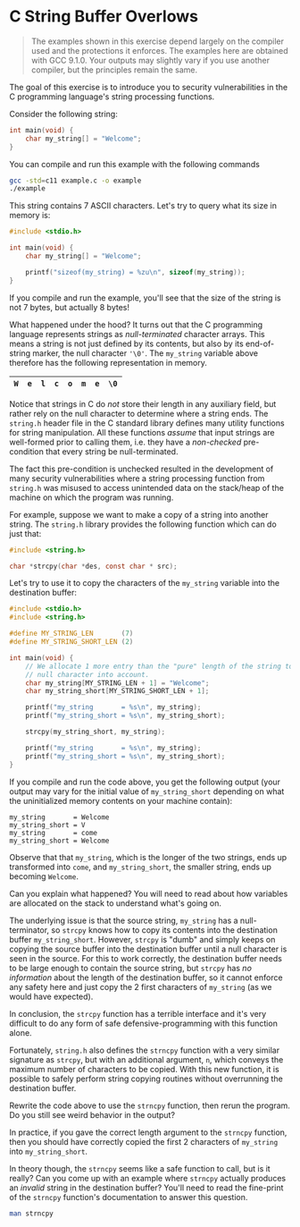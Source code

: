 # C String Buffer Overlows

> The examples shown in this exercise depend largely on the compiler used and the protections it enforces. The examples here are obtained with GCC 9.1.0. Your outputs may slightly vary if you use another compiler, but the principles remain the same.

The goal of this exercise is to introduce you to security vulnerabilities in the C programming language's string processing functions.

Consider the following string:

```C
int main(void) {
    char my_string[] = "Welcome";
}
```

You can compile and run this example with the following commands

```bash
gcc -std=c11 example.c -o example
./example
```

This string contains 7 ASCII characters. Let's try to query what its size in memory is:

```C
#include <stdio.h>

int main(void) {
    char my_string[] = "Welcome";

    printf("sizeof(my_string) = %zu\n", sizeof(my_string));
}
```

If you compile and run the example, you'll see that the size of the string is not 7 bytes, but actually 8 bytes!

What happened under the hood? It turns out that the C programming language represents strings as *null-terminated* character arrays. This means a string is not just defined by its contents, but also by its end-of-string marker, the null character `'\0'`. The `my_string` variable above therefore has the following representation in memory.

| `W` | `e` | `l` | `c` | `o` | `m` | `e` | `\0` |
|-----|-----|-----|-----|-----|-----|-----|------|

Notice that strings in C do *not* store their length in any auxiliary field, but rather rely on the null character to determine where a string ends. The `string.h` header file in the C standard library defines many utility functions for string manipulation. All these functions *assume* that input strings are well-formed prior to calling them, i.e. they have a *non-checked* pre-condition that every string be  null-terminated.

The fact this pre-condition is unchecked resulted in the development of many security vulnerabilities where a string processing function from `string.h` was misused to access unintended data on the stack/heap of the machine on which the program was running.

For example, suppose we want to make a copy of a string into another string. The `string.h` library provides the following function which can do just that:

```C
#include <string.h>

char *strcpy(char *des, const char * src);
```

Let's try to use it to copy the characters of the `my_string` variable into the destination buffer:

```C
#include <stdio.h>
#include <string.h>

#define MY_STRING_LEN       (7)
#define MY_STRING_SHORT_LEN (2)

int main(void) {
    // We allocate 1 more entry than the "pure" length of the string to take the
    // null character into account.
    char my_string[MY_STRING_LEN + 1] = "Welcome";
    char my_string_short[MY_STRING_SHORT_LEN + 1];

    printf("my_string       = %s\n", my_string);
    printf("my_string_short = %s\n", my_string_short);

    strcpy(my_string_short, my_string);

    printf("my_string       = %s\n", my_string);
    printf("my_string_short = %s\n", my_string_short);
}
```

If you compile and run the code above, you get the following output (your output may vary for the initial value of `my_string_short` depending on what the uninitialized memory contents on your machine contain):

```
my_string       = Welcome
my_string_short = V
my_string       = come
my_string_short = Welcome
```

Observe that that `my_string`, which is the longer of the two strings, ends up transformed into `come`, and `my_string_short`, the smaller string, ends up becoming `Welcome`.

Can you explain what happened? You will need to read about how variables are allocated on the stack to understand what's going on.

The underlying issue is that the source string, `my_string` has a null-terminator, so `strcpy` knows how to copy its contents into the destination buffer `my_string_short`. However, `strcpy` is "dumb" and simply keeps on copying the source buffer into the destination buffer until a null character is seen in the source. For this to work correctly, the destination buffer needs to be large enough to contain the source string, but `strcpy` has *no information* about the length of the destination buffer, so it cannot enforce any safety here and just copy the 2 first characters of `my_string` (as we would have expected).

In conclusion, the `strcpy` function has a terrible interface and it's very difficult to do any form of safe defensive-programming with this function alone.

Fortunately, `string.h` also defines the `strncpy` function with a very similar signature as `strcpy`, but with an additional argument, `n`, which conveys the maximum number of characters to be copied. With this new function, it is possible to safely perform string copying routines without overrunning the destination buffer.

Rewrite the code above to use the `strncpy` function, then rerun the program. Do you still see weird behavior in the output?

In practice, if you gave the correct length argument to the `strncpy` function, then you should have correctly copied the first 2 characters of `my_string` into `my_string_short`.

In theory though, the `strncpy` seems like a safe function to call, but is it really? Can you come up with an example where `strncpy` actually produces an *invalid* string in the destination buffer? You'll need to read the fine-print of the `strncpy` function's documentation to answer this question.

```bash
man strncpy
```
